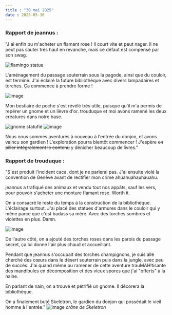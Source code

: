 ```yaml
---
title : "30 mai 2025"
date : 2025-05-30
---
```

### Rapport de jeannus :
"J'ai enfin pu m'acheter un flamant rose ! Il court vite et peut nager. Il ne peut pas sauter très haut en revanche, mais ce défaut est compensé par son swag.

![flamingo statue](https://github.com/user-attachments/assets/d878467e-66ed-4ad2-bf40-0a0fa2d21ba7)

L'aménagement du passage souterrain sous la pagode, ainsi que du couloir, est terminé. J'ai éclairé la future bibliothèque avec divers lampadaires et torches. Ça commence à prendre forme !

![image](https://github.com/user-attachments/assets/c3d653d8-bbd7-4b2a-96bf-0b44da9292e1)


Mon bestiaire de poche s'est révélé très utile, puisque qu'il m'a permis de repérer un gnome et un lièvre d'or. trouduque et moi avons ramené les deux créatures dans notre base.

![gnome statufié](https://github.com/user-attachments/assets/acbaa917-be4d-4b42-9b8b-cd7567ff7458) ![image](https://github.com/user-attachments/assets/92fb8fc6-83c0-4586-a528-df7e111e5c55)



Nous nous sommes aventurés à nouveau à l'entrée du donjon, et avons vaincu son gardien ! L'exploration pourra bientôt commencer ! J'espère ~~en piller intégralement le contenu~~ y dénicher beaucoup de livres."  
  
  
  
### Rapport de trouduque :
"S'est produit l'incident caca, dont je ne parlerai pas. J'ai ensuite violé la convention de Genève avant de rectifier mon crime ahuahuahauhauahu.

jeannus a trafiqué des animaux et vendu tout nos appâts, sauf les vers, pour pouvoir s'acheter une monture flamant rose. Worth it.

On a consacré le reste du temps à la construction de la bibliothèque. L'éclairage surtout. J'ai placé des statues d'armures dans le couloir qui y mène parce que c'est badass sa mère. Avec des torches sombres et violettes en plus. Damn.

![image](https://github.com/user-attachments/assets/e9719c70-4369-4141-acec-d8d2fdece475)

De l'autre côté, on a ajouté des torches roses dans les parois du passage secret, ça lui donne l'air plus chaud et accueillant.

Pendant que jeannus s'occupait des torches champignons, je suis allé cherché des cœurs dans le désert souterrain puis dans la jungle, avec peu de succès. J'ai quand même pu ramener de cette aventure trauMAH!tisante des mandibules en décomposition et des vieux spores que j'ai "offerts" à la naine.

En parlant de nain, on a trouvé et pétrifié un gnome. Il décorera la bibliothèque.

On a finalement buté Skeletron, le gardien du donjon qui possédait le vieil homme à l'entrée." ![image](https://github.com/user-attachments/assets/9f0bd5a1-92c7-4aed-b2d8-180511ae6ea8) _crâne de Skeletron_
